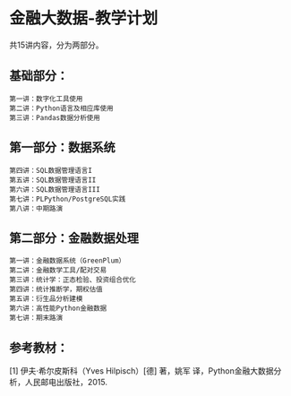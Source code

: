 # 金融大数据-教学计划

共15讲内容，分为两部分。

## 基础部分：

```
第一讲：数字化工具使用
第二讲：Python语言及相应库使用
第三讲：Pandas数据分析使用
```

## 第一部分：数据系统

```
第四讲：SQL数据管理语言I
第五讲：SQL数据管理语言II
第六讲：SQL数据管理语言III
第七讲：PLPython/PostgreSQL实践 
第八讲：中期路演
```

## 第二部分：金融数据处理

```
第一讲：金融数据系统（GreenPlum）
第二讲：金融数学工具/配对交易
第三讲：统计学：正态检验、投资组合优化
第四讲：统计推断学，期权估值
第五讲：衍生品分析建模
第六讲：高性能Python金融数据
第七讲：期末路演
```

## 参考教材：

[1] 伊夫·希尔皮斯科（Yves Hilpisch）[德] 著，姚军 译，Python金融大数据分析，人民邮电出版社，2015.
